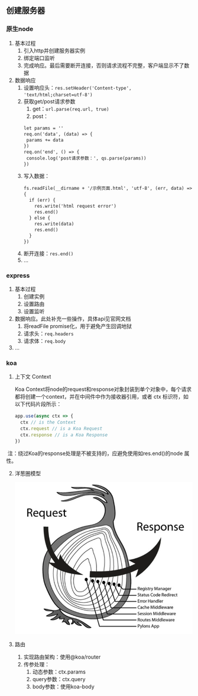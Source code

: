 ## 创建服务器

### 原生node

1. 基本过程
   1. 引入http并创建服务器实例
   2. 绑定端口监听
   3. 完成响应。最后需要断开连接，否则请求流程不完整，客户端显示不了数据
2. 数据响应
   1. 设置响应头：` res.setHeader('Content-type', 'text/html;charset=utf-8') `
   2. 获取get/post请求参数
      1. get：` url.parse(req.url, true) `
      2. post：
      ```
      let params = ''
      req.on('data', (data) => {
       params += data
      })
      req.on('end', () => {
       console.log('post请求参数：', qs.parse(params))
      })
      ```
   3. 写入数据：
      ```
      fs.readFile(__dirname + '/示例页面.html', 'utf-8', (err, data) => {
        if (err) {
          res.write('html request error')
          res.end()
        } else {
          res.write(data)
          res.end()
        }
      })
      ```
   4. 断开连接：` res.end() `
   5. ...

### express

1. 基本过程
   1. 创建实例
   2. 设置路由
   3. 设置监听
2. 数据响应。此处补充一些操作，具体api见官网文档
   1. 将readFile promise化，用于避免产生回调地狱
   2. 请求头：` req.headers `
   3. 请求体：` req.body `
3. ...

### koa

1. 上下文 Context

   Koa Context将node的request和response对象封装到单个对象中，每个请求都将创建一个context，并在中间件中作为接收器引用，或者 ctx 标识符，如以下代码片段所示：

   ```javascript
   app.use(async ctx => {
     ctx // is the Context
     ctx.request // is a Koa Request
     ctx.response // is a Koa Response
   })
   ```

​		注：绕过Koa的response处理是不被支持的，应避免使用如res.end()的node 属性。

2. 洋葱圈模型

   ![](./03-koa/img/洋葱圈模型.png)

3. 路由

   1. 实现路由架构：使用@koa/router
   2. 传参处理：
      1. 动态参数：ctx.params
      2. query参数：ctx.query
      3. body参数：使用koa-body


